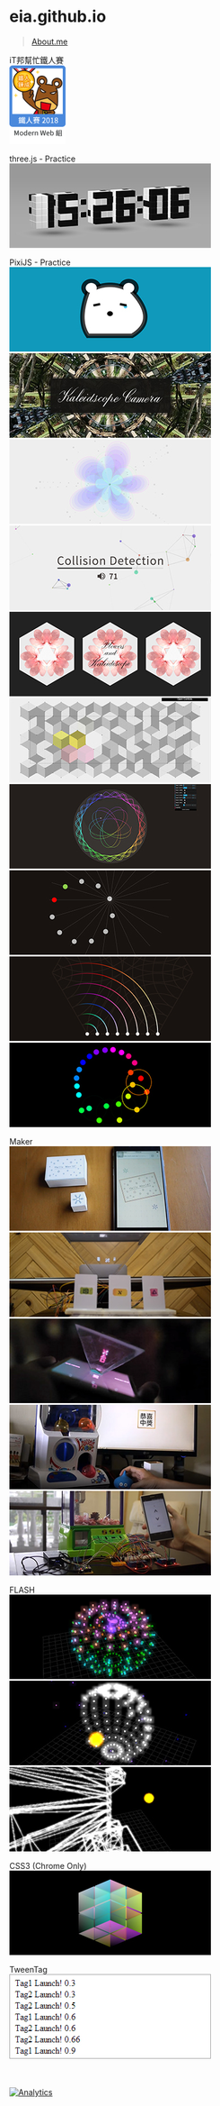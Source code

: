 eia.github.io
=============
> [About.me](http:about.me/eia) <br/>


iT邦幫忙鐵人賽<br/>
[![alt](2018ironman/pics/ironman_sticker-9-web.png)](https://ithelp.ithome.com.tw/users/20106532/ironman/1249)

three.js - Practice<br/>
[![alt](threejs/170719/demo_359x150.jpg)](https://eia.github.io/threejs/170719/?s=io)

PixiJS - Practice <br/>
[![alt](pixijs/180507/demo_359x150.jpg)](https://eia.github.io/pixijs/180507/)
[![alt](pixijs/180328/demo_359x150.jpg)](https://eia.github.io/pixijs/180328/)
[![alt](pixijs/171128/demo_359x150.jpg)](https://eia.github.io/pixijs/171128/)
[![alt](pixijs/170613/demo_359x150.jpg)](https://eia.github.io/pixijs/170613/)
[![alt](pixijs/170419/demo_359x150.jpg)](https://eia.github.io/pixijs/170419/)
[![alt](pixijs/170329/demo_359x150.jpg)](https://eia.github.io/pixijs/170329/)
[![alt](pixijs/170320/demo_359x150.jpg)](https://eia.github.io/pixijs/170320/)
[![alt](pixijs/170317/demo_359x150.jpg)](https://eia.github.io/pixijs/170317/)
[![alt](pixijs/160913/demo_359x150.jpg)](https://eia.github.io/pixijs/160913/)
[![alt](pixijs/160906/demo_359x150.jpg)](https://eia.github.io/pixijs/160906/)

Maker <br/>
[![alt](demo/170917/demo_359x150.jpg)](https://eia.github.io/demo/170917/)
[![alt](demo/160406/demo_359x150.jpg)](https://eia.github.io/demo/160406/)
[![alt](demo/160224/demo_359x150.jpg)](https://eia.github.io/demo/160224/)
[![alt](demo/150805/demo_359x150.jpg)](https://eia.github.io/demo/150805/)
[![alt](demo/150525/demo_359x150.jpg)](https://eia.github.io/demo/150525/)

FLASH <br/>
[![alt](demo/130822/demo_359x150.jpg)](https://eia.github.io/demo/130822/)
[![alt](demo/130823/demo_359x150.jpg)](https://eia.github.io/demo/130823/)
[![alt](demo/130824/demo_359x150.jpg)](https://eia.github.io/demo/130824/)

CSS3 (Chrome Only) <br/>
[![alt](demo/131203/demo_359x150.jpg)](https://eia.github.io/demo/131203/lv11.html)

TweenTag <br/>
[![alt](demo/140819/demo_359x150.jpg)](https://eia.github.io/demo/140819/demo.html)

<br/><br/>
[![Analytics](https://ga-beacon.appspot.com/UA-17772443-6/index)](https://github.com/igrigorik/ga-beacon)